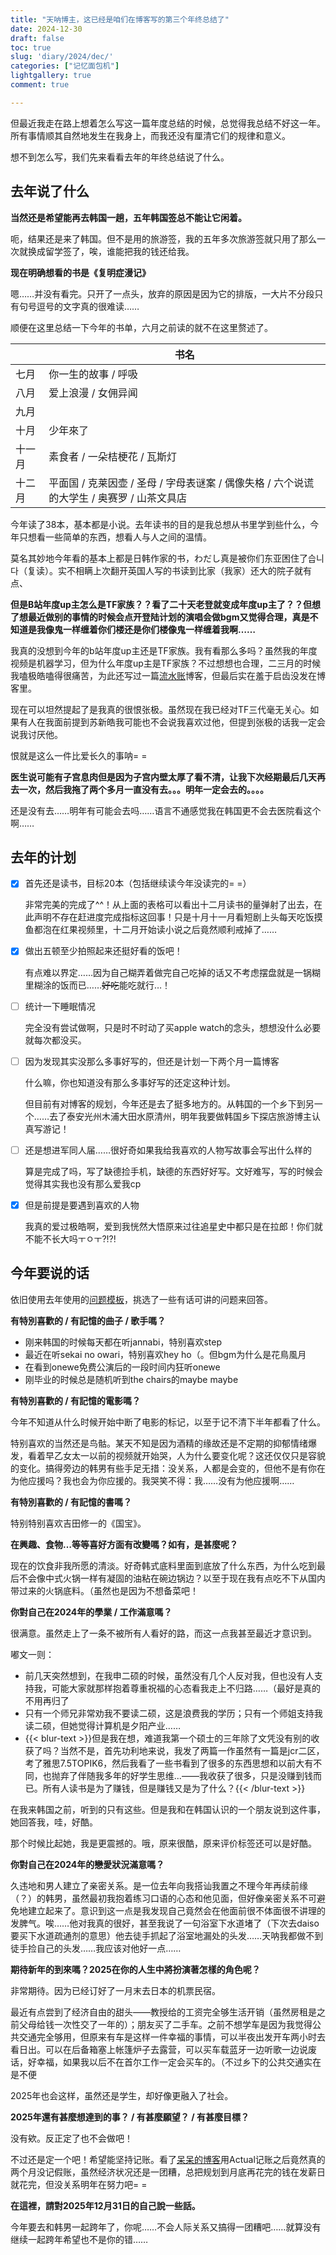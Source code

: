 ```yaml
---
title: "天呐博主，这已经是咱们在博客写的第三个年终总结了"
date: 2024-12-30
draft: false
toc: true
slug: 'diary/2024/dec/'
categories: ["记忆面包机"]
lightgallery: true
comment: true

---
```




但最近我走在路上想着怎么写这一篇年度总结的时候，总觉得我总结不好这一年。所有事情顺其自然地发生在我身上，而我还没有厘清它们的规律和意义。

想不到怎么写，我们先来看看去年的年终总结说了什么。

## 去年说了什么

**当然还是希望能再去韩国一趟，五年韩国签总不能让它闲着。**

呃，结果还是来了韩国。但不是用的旅游签，我的五年多次旅游签就只用了那么一次就换成留学签了，唉，谁能把我的钱还给我。

**现在明确想看的书是《复明症漫记》**

嗯……并没有看完。只开了一点头，放弃的原因是因为它的排版，一大片不分段只有句号逗号的文字真的很难读……

顺便在这里总结一下今年的书单，六月之前读的就不在这里赘述了。

||书名|
|----|----|
|七月|你一生的故事 / 呼吸|
|八月|爱上浪漫 / 女佣异闻|
|九月||
|十月|少年來了|
|十一月|素食者 / 一朵桔梗花 / 瓦斯灯|
|十二月|平面国 / 克莱因壶 / 圣母 / 字母表谜案 / 偶像失格 / 六个说谎的大学生 / 奥赛罗 / 山茶文具店|

今年读了38本，基本都是小说。去年读书的目的是我总想从书里学到些什么，今年只想看一些简单的东西，想看人与人之间的温情。

莫名其妙地今年看的基本上都是日韩作家的书，わだし真是被你们东亚困住了습니다（复读）。实不相瞒上次翻开英国人写的书读到比家（我家）还大的院子就有点、

**但是B站年度up主怎么是TF家族？？看了二十天老登就变成年度up主了？？但想了想最近做别的事情的时候会点开登陆计划的演唱会做bgm又觉得合理，真是不知道是我像鬼一样缠着你们楼还是你们楼像鬼一样缠着我啊……**

我真的没想到今年的b站年度up主还是TF家族。我有看那么多吗？虽然我的年度视频是机器学习，但为什么年度up主是TF家族？不过想想也合理，二三月的时候我嗑极皓嗑得很痛苦，为此还写过一篇[流水账](https://written.iceco.icu/2024/sns/)博客，但最后实在羞于启齿没发在博客里。

现在可以坦然提起了是我真的很恨张极。虽然现在我已经对TF三代毫无关心。如果有人在我面前提到苏新皓我可能也不会说我喜欢过他，但提到张极的话我一定会说我讨厌他。

恨就是这么一件比爱长久的事呐= =

**医生说可能有子宫息肉但是因为子宫内壁太厚了看不清，让我下次经期最后几天再去一次，然后我拖了两个多月一直没有去。。。明年一定会去的。。。。**

还是没有去……明年有可能会去吗……语言不通感觉我在韩国更不会去医院看这个啊……

## 去年的计划

- [x] 首先还是读书，目标20本（包括继续读今年没读完的= =）
  
  非常完美的完成了^^！从上面的表格可以看出十二月读书的量弹射了出去，在此声明不存在赶进度完成指标这回事！只是十月十一月看短剧上头每天吃饭摸鱼都泡在红果视频里，十二月开始读小说之后竟然顺利戒掉了……

- [x] 做出五顿至少拍照起来还挺好看的饭吧！

  有点难以界定……因为自己糊弄着做完自己吃掉的话又不考虑摆盘就是一锅糊里糊涂的饭而已……~~好吃~~能吃就行…！

- [ ] 统计一下睡眠情况
  
  完全没有尝试做啊，只是时不时动了买apple watch的念头，想想没什么必要就每次都没买。

- [ ] 因为发现其实没那么多事好写的，但还是计划一下两个月一篇博客
  
  什么嘛，你也知道没有那么多事好写的还定这种计划。

  但目前有对博客的规划，今年还是去了挺多地方的。从韩国的一个乡下到另一个……去了泰安光州木浦大田水原清州，明年我要做韩国乡下探店旅游博主认真写游记！

- [ ] 还是想进军同人届……很好奇如果我给我喜欢的人物写故事会写出什么样的

  算是完成了吗，写了缺德捡手机，缺德的东西好好写。文好难写，写的时候会觉得其实我也没有那么爱我cp

- [x] 但是前提是要遇到喜欢的人物
  
  我真的爱过极皓啊，爱到我恍然大悟原来过往追星史中都只是在拉郎！你们就不能不长大吗ㅜㅇㅜ?!?!

## 今年要说的话

依旧使用去年使用的[问题模板](https://be-water.notion.site/2023-2024-26-b644c0cf3f2d42fd8c3afc35a369e84e)，挑选了一些有话可讲的问题来回答。

**有特別喜歡的 / 有記憶的曲子 / 歌手嗎？**

- 刚来韩国的时候每天都在听jannabi，特别喜欢step
- 最近在听sekai no owari，特别喜欢hey ho（。但bgm为什么是花鳥風月
- 在看到onewe免费公演后的一段时间内狂听onewe
- 刚毕业的时候总是随机听到the chairs的maybe maybe

**有特別喜歡的 / 有記憶的電影嗎？**

今年不知道从什么时候开始中断了电影的标记，以至于记不清下半年都看了什么。

特别喜欢的当然还是鸟骷。某天不知是因为酒精的缘故还是不定期的抑郁情绪爆发，看着早乙女太一以前的视频就开始哭，人为什么要变化呢？这还仅仅只是容貌的变化。搞得旁边的韩男有些手足无措：没关系，人都是会变的，但他不是有你在为他应援吗？我也会为你应援的。我哭笑不得：我……没有为他应援啊……

**有特別喜歡的 / 有記憶的書嗎？**

特别特别喜欢吉田修一的《国宝》。

**在興趣、食物…等等喜好方面有改變嗎？如有，是甚麼呢？**

现在的饮食非我所愿的清淡。好奇韩式底料里面到底放了什么东西，为什么吃到最后不会像中式火锅一样有凝固的油粘在碗边锅边？以至于现在我有点吃不下从国内带过来的火锅底料。（虽然也是因为不想备菜吧！

**你對自己在2024年的學業 / 工作滿意嗎？**

很满意。虽然走上了一条不被所有人看好的路，而这一点我甚至最近才意识到。

嘟文一则：
- 前几天突然想到，在我申二硕的时候，虽然没有几个人反对我，但也没有人支持我，可能大家就那样抱着尊重祝福的心态看我走上不归路……（最好是真的不用再归了
- 只有一个师兄非常劝我不要读二硕，这是浪费我的学历；只有一个师姐支持我读二硕，但她觉得计算机是夕阳产业……
- {{< blur-text >}}但是我在想，难道我第一个硕士的三年除了文凭没有别的收获了吗？当然不是，首先功利地来说，我发了两篇一作虽然有一篇是jcr二区，考了雅思7.5TOPIK6，然后我看了一些书看到了很多的东西思想和以前大有不同，也抛弃了伴随我多年的好学生思维...——我收获了很多，只是没赚到钱而已。所有人读书是为了赚钱，但是赚钱又是为了什么？{{< /blur-text >}}

在我来韩国之前，听到的只有这些。但是我和在韩国认识的一个朋友说到这件事，她回答我，哇，好酷。

那个时候比起她，我是更震撼的。哦，原来很酷，原来评价标签还可以是好酷。

**你對自己在2024年的戀愛狀況滿意嗎？**

久违地和男人建立了亲密关系。是一位去年向我搭讪我置之不理今年再续前缘（？）的韩男，虽然最初我抱着练习口语的心态和他见面，但好像亲密关系不可避免地建立起来了。意识到这一点是我发现自己竟然会在他面前很不体面很不讲理的发脾气。唉……他对我真的很好，甚至我说了一句浴室下水道堵了（下次去daiso要买下水道疏通剂的意思）他去徒手抓起了浴室地漏处的头发……天呐我都做不到徒手捡自己的头发……我应该对他好一点……

**期待新年的到來嗎？2025在你的人生中將扮演著怎樣的角色呢？**

非常期待。因为已经订好了一月末去日本的机票民宿。

最近有点尝到了经济自由的甜头——教授给的工资完全够生活开销（虽然房租是之前父母给钱一次性交了一年的）；朋友买了二手车。之前不想学车是因为我觉得公共交通完全够用，但原来有车是这样一件幸福的事情，可以半夜出发开车两小时去看日出。可以在后备箱塞上帐篷炉子去露营，可以买车载蓝牙一边听歌一边说废话，好幸福，如果我以后不在首尔工作一定会买车的。（不过乡下的公共交通实在是不便

2025年也会这样，虽然还是学生，却好像更融入了社会。

**2025年還有甚麼想達到的事？ / 有甚麼願望？ / 有甚麼目標？**

没有欸。反正定了也不会做吧！

不过还是定一个吧！希望能坚持记账。看了[呆呆的博客](https://graugris.icu/posts/2024/actual/)用Actual记账之后竟然真的两个月没记假账，虽然经济状况还是一团糟，总把规划到月底再花完的钱在发薪日就花完，但没关系明年在努力吧= =

**在這裡，請對2025年12月31日的自己說一些話。**

今年要去和韩男一起跨年了，你呢……不会人际关系又搞得一团糟吧……就算没有继续一起跨年希望也不是你的错……